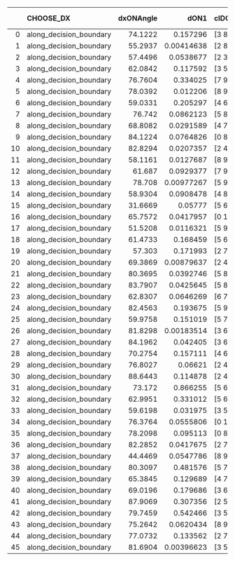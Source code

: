 |    | CHOOSE_DX               |   dxONAngle |       dON1 | cIDON1   |   dON_patch_1 |   nTON |        dON |   dxOFFAngle |       dOFF1 | cIDOFF1   |   dOFF_patch_1 |   nTOFF |        dOFF | SUCCESS   |   nExp |   dual_point_id |   subpoint_time_seconds |   total_execution_time |       logp |   dOFF/dON | Vote dOFF>dON   |
|---:|:------------------------|------------:|-----------:|:---------|--------------:|-------:|-----------:|-------------:|------------:|:----------|---------------:|--------:|------------:|:----------|-------:|----------------:|------------------------:|-----------------------:|-----------:|-----------:|:----------------|
|  0 | along_decision_boundary |     74.1222 | 0.157296   | [3 8]    |    0.157296   |      1 | 0.157296   |      80.9237 | 0.381092    | [3 8]     |    0.381092    |       1 | 0.381092    | True      |      1 |               3 |                 3.71792 |                6.67112 |  0         |  2.42278   | True            |
|  1 | along_decision_boundary |     55.2937 | 0.00414638 | [2 8]    |    0.00414638 |      1 | 0.00414638 |      63.2598 | 0.192399    | [2 8]     |    0.192399    |       1 | 0.192399    | True      |      2 |               4 |                 2.78982 |                9.46499 | -0.5       | 46.4017    | True            |
|  2 | along_decision_boundary |     57.4496 | 0.0538677  | [2 3]    |    0.0538677  |      1 | 0.0538677  |      55.523  | 0.217445    | [2 3]     |    0.217445    |       1 | 0.217445    | True      |      3 |               5 |                 1.47795 |               10.9519  | -1         |  4.03666   | True            |
|  3 | along_decision_boundary |     62.0842 | 0.117592   | [3 5]    |    0.117592   |      1 | 0.117592   |      75.3504 | 0.0166993   | [3 5]     |    0.0166993   |       1 | 0.0166993   | False     |      4 |               6 |                 1.94944 |               12.9113  | -1.5       |  0.142011  | False           |
|  4 | along_decision_boundary |     76.7604 | 0.334025   | [7 9]    |    0.334025   |      1 | 0.334025   |      83.0923 | 0.367293    | [7 9]     |    0.367293    |       1 | 0.367293    | True      |      5 |               9 |                 3.6549  |               16.6664  | -0.5       |  1.0996    | True            |
|  5 | along_decision_boundary |     78.0392 | 0.012206   | [8 9]    |    0.012206   |      1 | 0.012206   |      84.6863 | 0.00105578  | [8 9]     |    0.00105578  |       1 | 0.00105578  | False     |      6 |              12 |                 1.10904 |               22.7582  | -0.9       |  0.0864969 | False           |
|  6 | along_decision_boundary |     59.0331 | 0.205297   | [4 6]    |    0.205297   |      1 | 0.205297   |      63.3679 | 0.125434    | [4 6]     |    0.125434    |       1 | 0.125434    | False     |      7 |              14 |                 2.46419 |               25.2945  | -0.333333  |  0.61099   | False           |
|  7 | along_decision_boundary |     76.742  | 0.0862123  | [5 8]    |    0.0862123  |      1 | 0.0862123  |      74.9282 | 0.45576     | [5 8]     |    0.45576     |       1 | 0.45576     | True      |      8 |              15 |                 1.8652  |               27.1677  | -0.0714286 |  5.28649   | True            |
|  8 | along_decision_boundary |     68.8082 | 0.0291589  | [4 7]    |    0.0291589  |      1 | 0.0291589  |      85.6992 | 0.0421491   | [4 7]     |    0.0421491   |       1 | 0.0421491   | True      |      9 |              17 |                 1.04495 |               32.8917  | -0.25      |  1.4455    | True            |
|  9 | along_decision_boundary |     84.1224 | 0.0764826  | [0 8]    |    0.0764826  |      1 | 0.0764826  |      56.2952 | 0.000173967 | [1 8]     |    0.000173967 |       1 | 0.000173967 | False     |     10 |              18 |                 1.62527 |               34.522   | -0.5       |  0.0022746 | False           |
| 10 | along_decision_boundary |     82.8294 | 0.0207357  | [2 4]    |    0.0207357  |      1 | 0.0207357  |      81.2369 | 0.201294    | [2 4]     |    0.201294    |       1 | 0.201294    | True      |     11 |              21 |                 1.95682 |               40.3362  | -0.2       |  9.70756   | True            |
| 11 | along_decision_boundary |     58.1161 | 0.0127687  | [8 9]    |    0.0127687  |      1 | 0.0127687  |      60.1605 | 0.134842    | [8 9]     |    0.134842    |       1 | 0.134842    | True      |     12 |              24 |                 1.65472 |               45.5356  | -0.409091  | 10.5604    | True            |
| 12 | along_decision_boundary |     61.687  | 0.0929377  | [7 9]    |    0.0929377  |      1 | 0.0929377  |      67.1136 | 0.258857    | [7 9]     |    0.258857    |       1 | 0.258857    | True      |     13 |              29 |                 4.8025  |               56.7875  | -0.666667  |  2.78527   | True            |
| 13 | along_decision_boundary |     78.708  | 0.00977267 | [5 9]    |    0.00977267 |      1 | 0.00977267 |      85.9588 | 0.0207468   | [5 9]     |    0.0207468   |       1 | 0.0207468   | True      |     14 |              30 |                 1.46797 |               58.2633  | -0.961538  |  2.12294   | True            |
| 14 | along_decision_boundary |     58.9304 | 0.0908478  | [4 8]    |    0.0908478  |      1 | 0.0908478  |      68.6484 | 0.162986    | [4 8]     |    0.162986    |       1 | 0.162986    | True      |     15 |              31 |                 3.09181 |               61.3631  | -1.28571   |  1.79406   | True            |
| 15 | along_decision_boundary |     31.6669 | 0.05777    | [5 6]    |    0.05777    |      1 | 0.05777    |      36.322  | 0.842164    | [5 6]     |    0.842164    |       1 | 0.842164    | True      |     16 |              32 |                 4.34106 |               65.7091  | -1.63333   | 14.5779    | True            |
| 16 | along_decision_boundary |     65.7572 | 0.0417957  | [0 1]    |    0.0417957  |      1 | 0.0417957  |      65.3997 | 0.00414913  | [0 1]     |    0.00414913  |       1 | 0.00414913  | False     |     17 |              34 |                 1.02569 |               66.7968  | -2         |  0.0992717 | False           |
| 17 | along_decision_boundary |     51.5208 | 0.0116321  | [5 9]    |    0.0116321  |      1 | 0.0116321  |      76.5896 | 0.0307894   | [5 9]     |    0.0307894   |       1 | 0.0307894   | True      |     18 |              39 |                 1.17663 |               72.2361  | -1.44118   |  2.64692   | True            |
| 18 | along_decision_boundary |     61.4733 | 0.168459   | [5 6]    |    0.168459   |      1 | 0.168459   |      78.7649 | 0.176541    | [5 6]     |    0.176541    |       1 | 0.176541    | True      |     19 |              40 |                 2.99315 |               75.2372  | -1.77778   |  1.04797   | True            |
| 19 | along_decision_boundary |     57.303  | 0.171993   | [2 7]    |    0.171993   |      1 | 0.171993   |      49.7026 | 0.11943     | [2 7]     |    0.11943     |       1 | 0.11943     | False     |     20 |              44 |                 1.49423 |               76.8837  | -2.13158   |  0.694392  | False           |
| 20 | along_decision_boundary |     69.3869 | 0.00879637 | [2 4]    |    0.00879637 |      1 | 0.00879637 |      69.247  | 0.120876    | [2 4]     |    0.120876    |       1 | 0.120876    | True      |     21 |              45 |                 2.87185 |               79.7605  | -1.6       | 13.7416    | True            |
| 21 | along_decision_boundary |     80.3695 | 0.0392746  | [5 8]    |    0.0392746  |      1 | 0.0392746  |      73.359  | 0.349878    | [5 8]     |    0.349878    |       1 | 0.349878    | True      |     22 |              47 |                 2.29458 |               82.1252  | -1.92857   |  8.9085    | True            |
| 22 | along_decision_boundary |     83.7907 | 0.0425645  | [5 8]    |    0.0425645  |      1 | 0.0425645  |      63.4308 | 0.0269057   | [5 8]     |    0.0269057   |       1 | 0.0269057   | False     |     23 |              49 |                 1.62705 |               86.7443  | -2.27273   |  0.632115  | False           |
| 23 | along_decision_boundary |     62.8307 | 0.0646269  | [6 7]    |    0.0646269  |      1 | 0.0646269  |      74.7505 | 0.0410477   | [6 7]     |    0.0410477   |       1 | 0.0410477   | False     |     24 |              52 |                 1.69314 |               94.8243  | -1.76087   |  0.635149  | False           |
| 24 | along_decision_boundary |     82.4563 | 0.193675   | [5 9]    |    0.193675   |      1 | 0.193675   |      71.5318 | 0.0241489   | [5 9]     |    0.0241489   |       1 | 0.0241489   | False     |     25 |              54 |                 2.08212 |               96.9633  | -1.33333   |  0.124688  | False           |
| 25 | along_decision_boundary |     59.9758 | 0.151019   | [5 7]    |    0.151019   |      1 | 0.151019   |      63.7909 | 0.0750297   | [5 7]     |    0.0750297   |       1 | 0.0750297   | False     |     26 |              56 |                 1.8775  |              100.602   | -0.98      |  0.496824  | False           |
| 26 | along_decision_boundary |     81.8298 | 0.00183514 | [3 6]    |    0.00183514 |      1 | 0.00183514 |      83.6869 | 0.0620906   | [3 6]     |    0.0620906   |       1 | 0.0620906   | True      |     27 |              57 |                 1.09889 |              101.708   | -0.692308  | 33.8342    | True            |
| 27 | along_decision_boundary |     84.1962 | 0.042405   | [3 6]    |    0.042405   |      1 | 0.042405   |      86.8517 | 0.0998618   | [3 6]     |    0.0998618   |       1 | 0.0998618   | True      |     28 |              58 |                 2.26255 |              103.978   | -0.907407  |  2.35495   | True            |
| 28 | along_decision_boundary |     70.2754 | 0.157111   | [4 6]    |    0.157111   |      1 | 0.157111   |      73.4856 | 0.155642    | [4 6]     |    0.155642    |       1 | 0.155642    | False     |     29 |              64 |                 2.87823 |              128.008   | -1.14286   |  0.990647  | False           |
| 29 | along_decision_boundary |     76.8027 | 0.06621    | [2 4]    |    0.06621    |      1 | 0.06621    |      75.4542 | 0.0456444   | [2 4]     |    0.0456444   |       1 | 0.0456444   | False     |     30 |              65 |                 1.98906 |              130.005   | -0.844828  |  0.689388  | False           |
| 30 | along_decision_boundary |     88.6443 | 0.114878   | [2 4]    |    0.114878   |      1 | 0.114878   |      82.6701 | 0.174825    | [2 4]     |    0.174825    |       1 | 0.174825    | True      |     31 |              68 |                 2.5933  |              138.504   | -0.6       |  1.52183   | True            |
| 31 | along_decision_boundary |     73.172  | 0.866255   | [5 6]    |    0.866255   |      1 | 0.866255   |      64.5656 | 0.04337     | [5 6]     |    0.04337     |       1 | 0.04337     | False     |     32 |              69 |                 4.2039  |              142.716   | -0.790323  |  0.0500661 | False           |
| 32 | along_decision_boundary |     62.9951 | 0.331012   | [5 6]    |    0.331012   |      1 | 0.331012   |      67.3185 | 0.485301    | [5 6]     |    0.485301    |       1 | 0.485301    | True      |     33 |              70 |                10.2338  |              152.957   | -0.5625    |  1.46611   | True            |
| 33 | along_decision_boundary |     59.6198 | 0.031975   | [3 5]    |    0.031975   |      1 | 0.031975   |      65.5539 | 0.45235     | [3 5]     |    0.45235     |       1 | 0.45235     | True      |     34 |              71 |                 3.90947 |              156.871   | -0.742424  | 14.147     | True            |
| 34 | along_decision_boundary |     76.3764 | 0.0555806  | [0 1]    |    0.0555806  |      1 | 0.0555806  |      66.2825 | 0.00552541  | [0 1]     |    0.00552541  |       1 | 0.00552541  | False     |     35 |              72 |                 2.30295 |              159.18    | -0.941176  |  0.0994126 | False           |
| 35 | along_decision_boundary |     78.2098 | 0.095113   | [0 8]    |    0.095113   |      1 | 0.095113   |      78.7845 | 0.154296    | [1 8]     |    0.154296    |       1 | 0.154296    | True      |     36 |              73 |                 3.23612 |              162.421   | -0.7       |  1.62223   | True            |
| 36 | along_decision_boundary |     82.2852 | 0.0417675  | [2 7]    |    0.0417675  |      1 | 0.0417675  |      81.2339 | 0.0587026   | [2 7]     |    0.0587026   |       1 | 0.0587026   | True      |     37 |              76 |                 1.52688 |              164.038   | -0.888889  |  1.40546   | True            |
| 37 | along_decision_boundary |     44.4469 | 0.0547786  | [8 9]    |    0.0547786  |      1 | 0.0547786  |      46.6586 | 0.170693    | [8 9]     |    0.170693    |       1 | 0.170693    | True      |     38 |              77 |                 4.00322 |              168.05    | -1.09459   |  3.11606   | True            |
| 38 | along_decision_boundary |     80.3097 | 0.481576   | [5 7]    |    0.481576   |      1 | 0.481576   |      70.0494 | 0.130775    | [5 7]     |    0.130775    |       1 | 0.130775    | False     |     39 |              79 |                 4.64692 |              174.359   | -1.31579   |  0.271556  | False           |
| 39 | along_decision_boundary |     65.3845 | 0.129689   | [4 7]    |    0.129689   |      1 | 0.129689   |      68.9795 | 0.251134    | [4 7]     |    0.251134    |       1 | 0.251134    | True      |     40 |              82 |                 3.58907 |              178.049   | -1.03846   |  1.93644   | True            |
| 40 | along_decision_boundary |     69.0196 | 0.179686   | [3 6]    |    0.179686   |      1 | 0.179686   |      75.5272 | 0.267894    | [3 6]     |    0.267894    |       1 | 0.267894    | True      |     41 |              85 |                 2.01348 |              184.767   | -1.25      |  1.4909    | True            |
| 41 | along_decision_boundary |     87.9069 | 0.307356   | [2 5]    |    0.307356   |      1 | 0.307356   |      74.4747 | 0.0819882   | [2 5]     |    0.0819882   |       1 | 0.0819882   | False     |     42 |              87 |                 2.84121 |              189.451   | -1.47561   |  0.266753  | False           |
| 42 | along_decision_boundary |     79.7459 | 0.542466   | [3 5]    |    0.542466   |      1 | 0.542466   |      84.8927 | 0.0207167   | [3 5]     |    0.0207167   |       1 | 0.0207167   | False     |     43 |              89 |                 2.92578 |              192.424   | -1.19048   |  0.0381899 | False           |
| 43 | along_decision_boundary |     75.2642 | 0.0620434  | [8 9]    |    0.0620434  |      1 | 0.0620434  |      70.5882 | 0.645301    | [8 9]     |    0.645301    |       1 | 0.645301    | True      |     44 |              90 |                 7.01565 |              199.448   | -0.94186   | 10.4008    | True            |
| 44 | along_decision_boundary |     77.0732 | 0.133562   | [2 7]    |    0.133562   |      1 | 0.133562   |      80.3248 | 0.308457    | [2 7]     |    0.308457    |       1 | 0.308457    | True      |     45 |              92 |                 3.77519 |              205.66    | -1.13636   |  2.30947   | True            |
| 45 | along_decision_boundary |     81.6904 | 0.00396623 | [3 5]    |    0.00396623 |      1 | 0.00396623 |      89.2204 | 0.0148302   | [3 5]     |    0.0148302   |       1 | 0.0148302   | True      |     46 |              94 |                 1.26928 |              206.981   | -1.34444   |  3.73912   | True            |